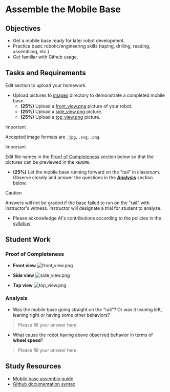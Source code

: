 # Assemble the Mobile Base

## Objectives
- Get a mobile base ready for later robot development.
- Practice basic robotic/engineering skills (taping, drilling, reading, assembling, etc.)
- Get familiar with Github usage.

## Tasks and Requirements
Edit [](#student-work) section to upload your homework.
- Upload pictures to [images](/images/) directory to demonstrate a completed mobile base.
   - **(25%)** Upload a [front_view.png](/images/front_view.png) picture of your robot.
   - **(25%)** Upload a [side_view.png](/images/side_view.png) picture.
   - **(25%)** Upload a [top_view.png](/images/top_view.png) picture.
 > [!IMPORTANT]
 > Accepted image formats are `.jpg`, `.svg`, `.png`.
 
 > [!IMPORTANT]
 > Edit file names in the [Proof of Completeness](#proof-of-completeness) section below so that the pictures can be previewed in the `README`.

- **(25%)** Let the mobile base running forward on the "rail" in classroom.
   Observe closely and answer the questions in the [**Analysis**](#analysis) section below.
 > [!CAUTION]
 > Answers will not be graded if the base failed to run on the "rail" with instructor's witness.
 > Instructor will designate a trial for student to analyze.
    
- Please acknowledge AI's contributions according to the policies in the [syllabus](https://linzhanguca.github.io/_docs/robotics1-2025/syllabus.pdf).

## Student Work

### Proof of Completeness
- **Front view**
![front_view.png](/images/front_view.png)

- **Side view**
![side_view.png](/images/side_view.png)

- **Top view**
![top_view.png](/images/top_view.png)

### Analysis
- Was the mobile base going straight on the "rail"? Or was it leaning left, leaning right or having some other behaviors?
> Please fill your answer here.

- What cause the robot having above observed behavior in terms of **wheel speed**?
> Please fill your answer here.

## Study Resources
- [Mobile base assembly guide](https://github.com/linzhangUCA/3421example-mobile_base_assembly)
- [Github documentation syntax](https://docs.github.com/en/get-started/writing-on-github/getting-started-with-writing-and-formatting-on-github/basic-writing-and-formatting-syntax)
